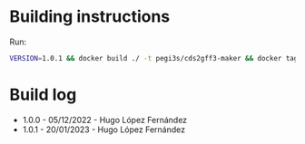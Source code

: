 # Building instructions

Run:

```bash
VERSION=1.0.1 && docker build ./ -t pegi3s/cds2gff3-maker && docker tag pegi3s/cds2gff3-maker pegi3s/cds2gff3-maker:${VERSION}
```

# Build log

- 1.0.0 - 05/12/2022 - Hugo López Fernández
- 1.0.1 - 20/01/2023 - Hugo López Fernández
